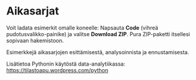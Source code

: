 # Aikasarjat

Voit ladata esimerkit omalle koneelle: Napsauta **Code** (vihreä pudotusvalikko-painike) ja valitse **Download ZIP**. Pura ZIP-paketti itsellesi sopivaan hakemistoon.

Esimerkkejä aikasarjojen esittämisestä, analysoinnista ja ennustamisesta.

Lisätietoa Pythonin käytöstä data-analytiikassa: https://tilastoapu.wordpress.com/python
